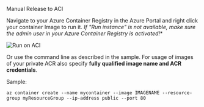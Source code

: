 Manual Release to ACI

Navigate to your Azure Container Registry in the Azure Portal and right click your container Image to run it. *If "Run instance" is not available, make sure the admin user in your Azure Container Registry is activated!**

![Run on ACI](images/manualRunOnAci.jpg)

Or use the command line as described in the sample. 
For usage of images of your private ACR also specify 
**fully qualified image name and ACR credentials**.
 
Sample: 
```
az container create --name mycontainer --image IMAGENAME --resource-group myResourceGroup --ip-address public --port 80
```
